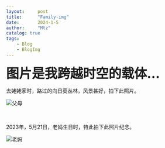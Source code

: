 ```yaml
---
layout:     post
title:      "Family-img"
date:       2024-1-5
author:     "Mtz"
catalog: true
tags:
    - Blog
    - BlogImg
---
```


<span style="font-size: 2.5em; font-weight: bold;">图片是我跨越时空的载体...</span>



去姥姥家时，路过的向日葵丛林，风景甚好，拍下此照片。

![父母](2024-1-12-life-3.assets/b01fe53eda3f87d5b4780.jpg)

<br/>

2023年，5月21日，老妈生日时，特此拍下此照片纪念。

![老妈](2024-1-12-life-3.assets/43b1b4e9aad5d7334a191.jpg)

